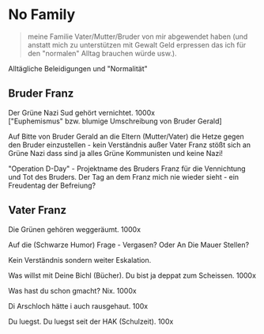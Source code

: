 # No Family


> meine Familie Vater/Mutter/Bruder von mir abgewendet haben 
> (und anstatt mich zu unterstützen mit Gewalt Geld erpressen
>  das ich für den "normalen" Alltag brauchen würde usw.).



Alltägliche Beleidigungen und "Normalität"



## Bruder Franz

Der Grüne Nazi Sud gehört vernichtet. 1000x  
["Euphemismus" bzw. blumige Umschreibung von Bruder Gerald]

Auf Bitte von Bruder Gerald an die Eltern (Mutter/Vater) 
die Hetze gegen den Bruder einzustellen - kein Verständnis
außer Vater Franz stößt sich an Grüne Nazi 
dass sind ja alles Grüne Kommunisten und keine Nazi!

"Operation D-Day"  - Projektname des Bruders Franz für die Vennichtung und Tot des Bruders. Der Tag an dem Franz mich nie wieder sieht - ein Freudentag der Befreiung? 




## Vater Franz

Die Grünen gehören weggeräumt.  1000x

Auf die (Schwarze Humor) Frage -   Vergasen? Oder An Die Mauer Stellen?

Kein Verständnis sondern weiter Eskalation.


Was willst mit Deine Bichl (Bücher). Du bist ja deppat zum Scheissen. 1000x

Was hast du schon gmacht? Nix.    1000x

Di Arschloch hätte i auch rausgehaut.  100x

Du luegst. Du luegst seit der HAK (Schulzeit).  100x



